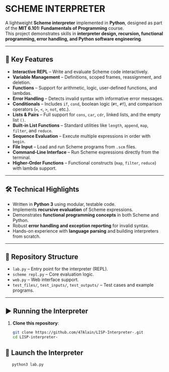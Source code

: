 # **SCHEME INTERPRETER**

A lightweight **Scheme interpreter** implemented in **Python**, designed as part of the **MIT 6.101: Fundamentals of Programming** course.  
This project demonstrates skills in **interpreter design, recursion, functional programming, error handling, and Python software engineering**.

---

## 🚀  **Key Features**

- **Interactive REPL** – Write and evaluate Scheme code interactively.  
- **Variable Management** – Definitions, scoped frames, reassignment, and deletion.  
- **Functions** – Support for arithmetic, logic, user-defined functions, and lambdas.  
- **Error Handling** – Detects invalid syntax with informative error messages.  
- **Conditionals** – Includes `if`, `cond`, boolean logic (`#t`, `#f`), and comparison operators (`=`, `<`, `>`, `not`, etc.).  
- **Lists & Pairs** – Full support for `cons`, `car`, `cdr`, linked lists, and the empty list `()`.  
- **Built-in List Functions** – Standard utilities like `length`, `append`, `map`, `filter`, and `reduce`.  
- **Sequence Evaluation** – Execute multiple expressions in order with `begin`.  
- **File Input** – Load and run Scheme programs from `.scm` files.  
- **Command-Line Interface** – Run Scheme expressions directly from the terminal.  
- **Higher-Order Functions** – Functional constructs (`map`, `filter`, `reduce`) with lambda support.  

---

## 🛠️ **Technical Highlights**

- Written in **Python 3** using modular, testable code.  
- Implements **recursive evaluation** of Scheme expressions.  
- Demonstrates **functional programming concepts** in both Scheme and Python.  
- Robust **error handling and exception reporting** for invalid syntax.  
- Hands-on experience with **language parsing** and building interpreters from scratch.  

---

## 📂 **Repository Structure**

- `lab.py` – Entry point for the interpreter (REPL).  
- `scheme repl.py` – Core evaluation logic.  
- `web.py` – Web interface support.  
- `test_files/`, `test_inputs/`, `test_outputs/` – Test cases and example programs.  

---

## ▶️ **Running the Interpreter**

1. **Clone this repository**:  
   ```bash
   git clone https://github.com/47Alain/LISP-Interpreter-.git
   cd LISP-interpreter-

## 🚀 **Launch the Interpreter**
```bash
   python3 lab.py

